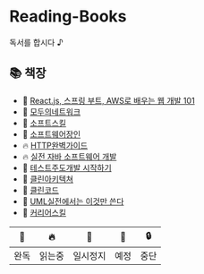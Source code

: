 # Reading-Books
독서를 합시다 ♪  

## 📚 책장

- 🎉 [React.js, 스프링 부트, AWS로 배우는 웹 개발 101](https://github.com/kimziou77/Reading-Books/tree/main/books/React.js-SpringBoot-AWS-Web101)
- 🎉 [모두의네트워크](https://github.com/kimziou77/Reading-Books/tree/main/books/%EB%AA%A8%EB%91%90%EC%9D%98%EB%84%A4%ED%8A%B8%EC%9B%8C%ED%81%AC)
- 🎉 [소프트스킬](https://github.com/kimziou77/Reading-Books/tree/main/books/%EC%86%8C%ED%94%84%ED%8A%B8%EC%8A%A4%ED%82%AC)
- 🎉 [소프트웨어장인](https://github.com/kimziou77/Reading-Books/tree/main/books/%EC%86%8C%ED%94%84%ED%8A%B8%EC%9B%A8%EC%96%B4%EC%9E%A5%EC%9D%B8)
- 🔥 [HTTP완벽가이드](https://github.com/kimziou77/Reading-Books/tree/main/books/http%EC%99%84%EB%B2%BD%EA%B0%80%EC%9D%B4%EB%93%9C)
- 🔥 [실전 자바 소프트웨어 개발](https://github.com/kimziou77/Reading-Books/tree/main/books/실전-자바소프트웨어개발)
- 🔖 [테스트주도개발 시작하기]()
- 🔖 [클린아키텍쳐](https://github.com/kimziou77/Reading-Books/tree/main/books/%ED%81%B4%EB%A6%B0%EC%95%84%ED%82%A4%ED%85%8D%EC%B2%98)
- 🔖 [클린코드]()
- 🔖 [UML실전에서는 이것만 쓴다]()  
- 💬 [커리어스킬](https://github.com/kimziou77/Reading-Books/tree/main/books/%EC%BB%A4%EB%A6%AC%EC%96%B4%EC%8A%A4%ED%82%AC)

|🎉|🔥|💬|🔖|🔒|
|---|---|---|---|---|
|완독|읽는중|일시정지|예정|중단|

